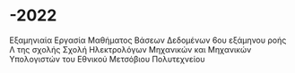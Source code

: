 # -2022
Εξαμηνιαία Εργασία Μαθήματος Βάσεων Δεδομένων 6ου εξάμηνου ροής Λ της σχολής Σχολή Ηλεκτρολόγων Μηχανικών και Μηχανικών Υπολογιστών του Εθνικού Μετσόβιου Πολυτεχνείου
